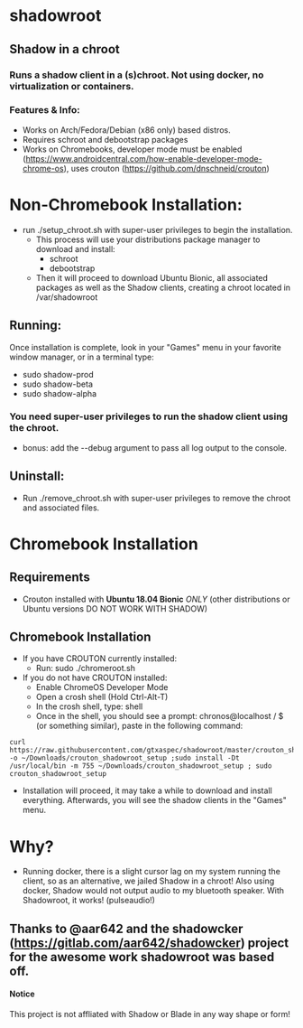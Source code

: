 # shadowroot

## Shadow in a chroot

### Runs a shadow client in a (s)chroot.  Not using docker, no virtualization or containers.

### Features & Info:
* Works on Arch/Fedora/Debian (x86 only) based distros.
* Requires schroot and debootstrap packages
* Works on Chromebooks, developer mode must be enabled (https://www.androidcentral.com/how-enable-developer-mode-chrome-os), uses crouton (https://github.com/dnschneid/crouton)

# Non-Chromebook Installation:
* run ./setup_chroot.sh with super-user privileges to begin the installation.
  * This process will use your distributions package manager to download and install:
    * schroot
    * debootstrap
  * Then it will proceed to download Ubuntu Bionic, all associated packages as well as the Shadow clients, creating a chroot located in /var/shadowroot
  
## Running:
Once installation is complete, look in your "Games" menu in your favorite window manager, or in a terminal type:

* sudo shadow-prod
* sudo shadow-beta
* sudo shadow-alpha

### You need super-user privileges to run the shadow client using the chroot.

- bonus: add the --debug argument to pass all log output to the console.


## Uninstall:
* Run ./remove_chroot.sh with super-user privileges to remove the chroot and associated files.

# Chromebook Installation

## Requirements
* Crouton installed with **Ubuntu 18.04 Bionic** *ONLY* (other distributions or Ubuntu versions DO NOT WORK WITH SHADOW)

## Chromebook Installation
* If you have CROUTON currently installed:
  * Run: sudo ./chromeroot.sh
* If you do not have CROUTON installed:
  * Enable ChromeOS Developer Mode
  * Open a crosh shell (Hold Ctrl-Alt-T)
  * In the crosh shell, type: shell
  * Once in the shell, you should see a prompt: chronos@localhost / $ (or something similar), paste in the following command:
```
curl https://raw.githubusercontent.com/gtxaspec/shadowroot/master/crouton_shadowroot_setup -o ~/Downloads/crouton_shadowroot_setup ;sudo install -Dt /usr/local/bin -m 755 ~/Downloads/crouton_shadowroot_setup ; sudo crouton_shadowroot_setup
```
  * Installation will proceed, it may take a while to download and install everything. Afterwards, you will see the shadow clients in the "Games" menu.

# Why?
* Running docker, there is a slight cursor lag on my system running the client, so as an alternative, we jailed Shadow in a chroot!  Also using docker, Shadow would not output audio to my bluetooth speaker.  With Shadowroot, it works! (pulseaudio!)

## Thanks to @aar642 and the shadowcker (https://gitlab.com/aar642/shadowcker) project for the awesome work shadowroot was based off.

#### Notice
This project is not affliated with Shadow or Blade in any way shape or form!

